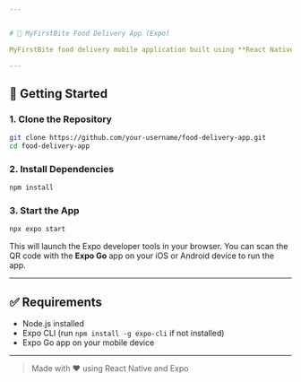 ```yaml
---


# 🍔 MyFirstBite Food Delivery App (Expo)

MyFirstBite food delivery mobile application built using **React Native** and **Expo**. Users can browse restaurants, view menus, add items to the cart, and place orders through a clean and responsive UI.

---
```


## 🚀 Getting Started

### 1. Clone the Repository

```bash
git clone https://github.com/your-username/food-delivery-app.git
cd food-delivery-app
```

### 2. Install Dependencies

```bash
npm install
```

### 3. Start the App

```bash
npx expo start
```

This will launch the Expo developer tools in your browser. You can scan the QR code with the **Expo Go** app on your iOS or Android device to run the app.

---

## ✅ Requirements

- Node.js installed
- Expo CLI (run `npm install -g expo-cli` if not installed)
- Expo Go app on your mobile device
---




> Made with ❤️ using React Native and Expo
